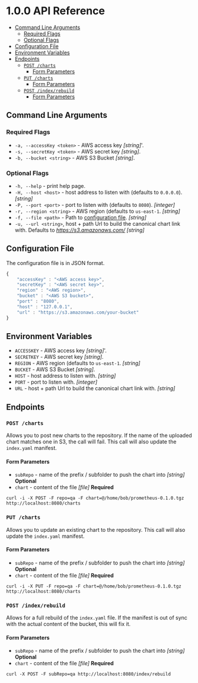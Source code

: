 # 1.0.0 API Reference

<!-- START doctoc generated TOC please keep comment here to allow auto update -->
<!-- DON'T EDIT THIS SECTION, INSTEAD RE-RUN doctoc TO UPDATE -->


- [Command Line Arguments](#command-line-arguments)
  - [Required Flags](#required-flags)
  - [Optional Flags](#optional-flags)
- [Configuration File](#configuration-file)
- [Environment Variables](#environment-variables)
- [Endpoints](#endpoints)
  - [`POST /charts`](#post-charts)
    - [Form Parameters](#form-parameters)
  - [`PUT /charts`](#put-charts)
    - [Form Parameters](#form-parameters-1)
  - [`POST /index/rebuild`](#post-indexrebuild)
    - [Form Parameters](#form-parameters-2)

<!-- END doctoc generated TOC please keep comment here to allow auto update -->

## Command Line Arguments

### Required Flags

- `-a, --accessKey <token>` - AWS access key *[string]*'.
- `-s, --secretKey <token>` - AWS secret key *[string]*.
- `-b, --bucket <string>` - AWS S3 Bucket *[string]*.

### Optional Flags

- `-h, --help` - print help page.
- `-H, --host <host>` - host address to listen with (defaults to `0.0.0.0`). *[string]*
- `-P, --port <port>` - port to listen with (defaults to `8080`). *[integer]*
- `-r, --region <string>` - AWS region (defaults to `us-east-1`. *[string]*
- `-f, --file <path>` - Path to [configuration file](#configuration-file). *[string]*
- `-u, --url <string>`, host + path Url to build the canonical chart link with. Defaults to _https://s3.amazonaws.com/<bucket>_ *[string]*

## Configuration File

The configuration file is in JSON format.

```Javascript
{
    "accessKey" : "<AWS access key>",
    "secretKey" : "<AWS secret key>",
    "region" : "<AWS region>",
    "bucket" : "<AWS S3 bucket>",
    "port" : "8080",
    "host" : "127.0.0.1",
    "url" : "https://s3.amazonaws.com/your-bucket"
}
```

## Environment Variables

- `ACCESSKEY` - AWS access key *[string]*'.
- `SECRETKEY` - AWS secret key *[string]*.
- `REGION` - AWS region (defaults to `us-east-1`. *[string]*
- `BUCKET` - AWS S3 Bucket *[string]*.
- `HOST` - host address to listen with. *[string]*
- `PORT` - port to listen with. *[integer]*
- `URL` - host + path Url to build the canonical chart link with. *[string]*

## Endpoints

### `POST /charts`
Allows you to post new charts to the repository.  If the name of the uploaded chart matches one in S3, the call will fail.  This call will also update the `index.yaml` manifest.

#### Form Parameters
- `subRepo` - name of the prefix / subfolder to push the chart into *[string]* **Optional**
- `chart` - content of the file *[file]* **Required**

```
curl -i -X POST -F repo=qa -F chart=@/home/bob/prometheus-0.1.0.tgz http://localhost:8080/charts
```

### `PUT /charts`
Allows you to update an existing chart to the repository.  This call will also update the `index.yaml` manifest.

#### Form Parameters
- `subRepo` - name of the prefix / subfolder to push the chart into *[string]* **Optional**
- `chart` - content of the file *[file]* **Required**

```
curl -i -X PUT -F repo=qa -F chart=@/home/bob/prometheus-0.1.0.tgz http://localhost:8080/charts
```

### `POST /index/rebuild`
Allows for a full rebuild of the `index.yaml` file.  If the manifest is out of sync with the actual content of the bucket, this will fix it.

#### Form Parameters
- `subRepo` - name of the prefix / subfolder to push the chart into *[string]* **Optional**
- `chart` - content of the file *[file]* **Required**

```
curl -X POST -F subRepo=qa http://localhost:8080/index/rebuild
```


